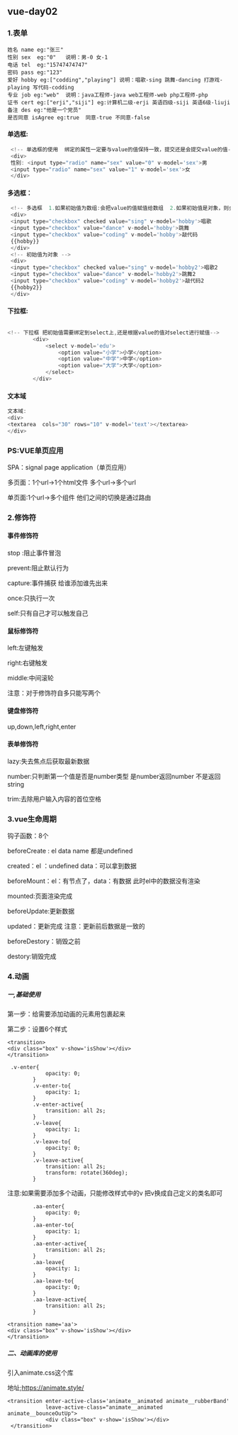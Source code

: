

## vue-day02

### 1.表单

```
姓名 name eg:"张三"
性别 sex  eg:"0"   说明：男-0 女-1 
电话 tel  eg:"15747474747"
密码 pass eg:"123"
爱好 hobby eg:["codding","playing"] 说明：唱歌-sing 跳舞-dancing 打游戏-playing 写代码-codding 
专业 job eg:"web"  说明：java工程师-java web工程师-web php工程师-php 
证书 cert eg:["erji","siji"] eg:计算机二级-erji 英语四级-siji 英语6级-liuji 
备注 des eg:"他是一个党员"
是否同意 isAgree eg:true  同意-true 不同意-false
```

#### 单选框:  

```js
 <!-- 单选框的使用  绑定的属性一定要与value的值保持一致，提交还是会提交value的值-->
 <div>
 性别: <input type="radio" name="sex" value="0" v-model='sex'>男
 <input type="radio" name="sex" value="1" v-model='sex'>女
 </div>
```

#### 多选框：

```js
 <!-- 多选框  1.如果初始值为数组:会把value的值赋值给数组  2.如果初始值是对象，则会把数据类型转为布尔值，那么最终的结果就会以true/false展示-->
 <div>
 <input type="checkbox" checked value="sing" v-model='hobby'>唱歌
 <input type="checkbox" value="dance" v-model='hobby'>跳舞
 <input type="checkbox" value="coding" v-model='hobby'>敲代码
 {{hobby}}
 </div>
 <!-- 初始值为对象 -->
 <div>
 <input type="checkbox" checked value="sing" v-model='hobby2'>唱歌2
 <input type="checkbox" value="dance" v-model='hobby2'>跳舞2
 <input type="checkbox" value="coding" v-model='hobby2'>敲代码2
 {{hobby2}}
 </div>


```

#### 下拉框:

```js

<!-- 下拉框 把初始值需要绑定到select上,还是根据value的值对select进行赋值-->
        <div>
            <select v-model='edu'>
                <option value="小学">小学</option>
                <option value="中学">中学</option>
                <option value="大学">大学</option>
            </select>
        </div>

```

#### 文本域

```js
文本域:
<div>
<textarea  cols="30" rows="10" v-model='text'></textarea>
</div>
```

### PS:VUE单页应用

SPA：signal page application（单页应用）

多页面：1个url->1个html文件  多个url->多个url

单页面:1个url->多个组件  他们之间的切换是通过路由

### 2.修饰符

#### 事件修饰符

stop :阻止事件冒泡

prevent:阻止默认行为

capture:事件捕获   给谁添加谁先出来

once:只执行一次

self:只有自己才可以触发自己

#### 鼠标修饰符

left:左键触发

right:右键触发

middle:中间滚轮

注意：对于修饰符自多只能写两个

#### 键盘修饰符

up,down,left,right,enter 

#### 表单修饰符

lazy:失去焦点后获取最新数据

number:只判断第一个值是否是number类型 是number返回number 不是返回string

trim:去除用户输入内容的首位空格

### 3.vue生命周期

钩子函数：8个

beforeCreate : el  data name 都是undefined

created：el ：undefined data：可以拿到数据

beforeMount：el：有节点了，data：有数据  此时el中的数据没有渲染

mounted:页面渲染完成

beforeUpdate:更新数据

updated：更新完成         注意：更新前后数据是一致的

beforeDestory：销毁之前

destory:销毁完成

### 4.动画

##### 一,基础使用

第一步：给需要添加动画的元素用<transition>包裹起来

第二步：设置6个样式

```
<transition>
<div class="box" v-show='isShow'></div>
</transition>
```

```
 .v-enter{
            opacity: 0;
        }
        .v-enter-to{
            opacity: 1;
        }
        .v-enter-active{
            transition: all 2s;
        }
        .v-leave{
            opacity: 1;
        }
        .v-leave-to{
            opacity: 0;
        }
        .v-leave-active{
            transition: all 2s;
            transform: rotate(360deg);
        }
```

注意:如果需要添加多个动画，只能修改样式中的v  把v换成自己定义的类名即可

```
		.aa-enter{
            opacity: 0;
        }
        .aa-enter-to{
            opacity: 1;
        }
        .aa-enter-active{
            transition: all 2s;
        }
        .aa-leave{
            opacity: 1;
        }
        .aa-leave-to{
            opacity: 0;
        }
        .aa-leave-active{
            transition: all 2s;
        }
```

```
<transition name='aa'>
<div class="box" v-show='isShow'></div>
</transition>
```

##### 二、动画库的使用

引入animate.css这个库

地址;https://animate.style/

```
<transition enter-active-class='animate__animated animate__rubberBand'
            leave-active-class="animate__animated animate__bounceOutUp">
            <div class="box" v-show='isShow'></div>
 </transition>
```

